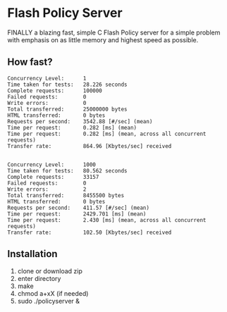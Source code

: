 # Flash Policy Server

FINALLY a blazing fast, simple C Flash Policy server for a simple problem with emphasis on as little memory and highest speed as possible.

## How fast? 

    Concurrency Level:      1
    Time taken for tests:   28.226 seconds
    Complete requests:      100000
    Failed requests:        0
    Write errors:           0
    Total transferred:      25000000 bytes
    HTML transferred:       0 bytes
    Requests per second:    3542.88 [#/sec] (mean)
    Time per request:       0.282 [ms] (mean)
    Time per request:       0.282 [ms] (mean, across all concurrent requests)
    Transfer rate:          864.96 [Kbytes/sec] received
    
    
    Concurrency Level:      1000
    Time taken for tests:   80.562 seconds
    Complete requests:      33157
    Failed requests:        0
    Write errors:           2
    Total transferred:      8455500 bytes
    HTML transferred:       0 bytes
    Requests per second:    411.57 [#/sec] (mean)
    Time per request:       2429.701 [ms] (mean)
    Time per request:       2.430 [ms] (mean, across all concurrent requests)
    Transfer rate:          102.50 [Kbytes/sec] received

## Installation

1. clone or download zip
1. enter directory
2. make
3. chmod a+xX (if needed)
4. sudo ./policyserver &
